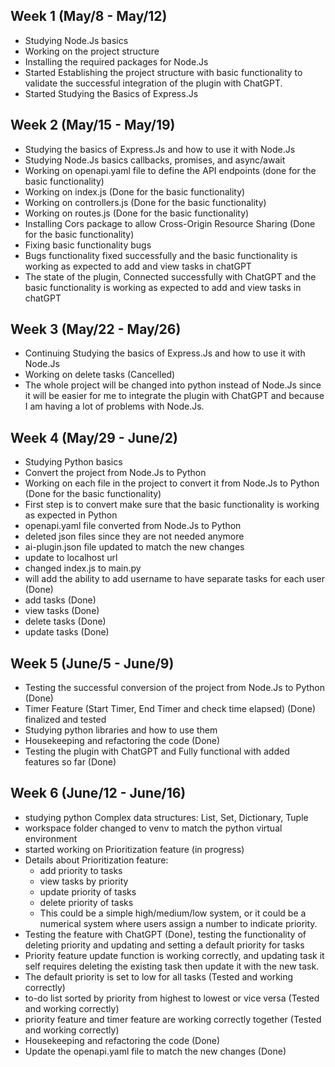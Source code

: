 ## Week 1 (May/8 - May/12)

- Studying Node.Js basics
- Working on the project structure
- Installing the required packages for Node.Js
- Started Establishing the project structure with basic functionality to validate the successful integration of the plugin with ChatGPT.
- Started Studying the Basics of Express.Js

## Week 2 (May/15 - May/19)

- Studying the basics of Express.Js and how to use it with Node.Js
- Studying Node.Js basics callbacks, promises, and async/await
- Working on openapi.yaml file to define the API endpoints (done for the basic functionality)
- Working on index.js (Done for the basic functionality)
- Working on controllers.js (Done for the basic functionality)
- Working on routes.js (Done for the basic functionality)
- Installing Cors package to allow Cross-Origin Resource Sharing (Done for the basic functionality)
- Fixing basic functionality bugs
- Bugs functionality fixed successfully and the basic functionality is working as expected to add and view tasks in chatGPT
- The state of the plugin, Connected successfully with ChatGPT and the basic functionality is working as expected to add and view tasks in chatGPT

## Week 3 (May/22 - May/26)

- Continuing Studying the basics of Express.Js and how to use it with Node.Js
- Working on delete tasks (Cancelled)
- The whole project will be changed into python instead of Node.Js since it will be easier for me to integrate the plugin with ChatGPT and because I am having a lot of problems with Node.Js.

## Week 4 (May/29 - June/2)

- Studying Python basics
- Convert the project from Node.Js to Python
- Working on each file in the project to convert it from Node.Js to Python (Done for the basic functionality)
- First step is to convert make sure that the basic functionality is working as expected in Python
- openapi.yaml file converted from Node.Js to Python
- deleted json files since they are not needed anymore
- ai-plugin.json file updated to match the new changes
- update to localhost url
- changed index.js to main.py
- will add the ability to add username to have separate tasks for each user (Done)
- add tasks (Done)
- view tasks (Done)
- delete tasks (Done)
- update tasks (Done)

## Week 5 (June/5 - June/9)

- Testing the successful conversion of the project from Node.Js to Python (Done)
- Timer Feature (Start Timer, End Timer and check time elapsed) (Done) finalized and tested
- Studying python libraries and how to use them
- Housekeeping and refactoring the code (Done)
- Testing the plugin with ChatGPT and Fully functional with added features so far (Done)

## Week 6 (June/12 - June/16)

- studying python Complex data structures: List, Set, Dictionary, Tuple
- workspace folder changed to venv to match the python virtual environment
- started working on Prioritization feature (in progress)
- Details about Prioritization feature:
  - add priority to tasks
  - view tasks by priority
  - update priority of tasks
  - delete priority of tasks
  - This could be a simple high/medium/low system, or it could be a numerical system where users assign a number to indicate priority.
- Testing the feature with ChatGPT (Done), testing the functionality of deleting priority and updating and setting a default priority for tasks
- Priority feature update function is working correctly, and updating task it self requires deleting the existing task then update it with the new task.
- The default priority is set to low for all tasks (Tested and working correctly)
- to-do list sorted by priority from highest to lowest or vice versa (Tested and working correctly)
- priority feature and timer feature are working correctly together (Tested and working correctly)
- Housekeeping and refactoring the code (Done)
- Update the openapi.yaml file to match the new changes (Done)
